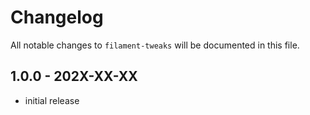 # Changelog

All notable changes to `filament-tweaks` will be documented in this file.

## 1.0.0 - 202X-XX-XX

- initial release
